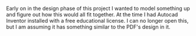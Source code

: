 Early on in the design phase of this project I wanted to model something up and figure out how this would all fit together.  At the time I had Autocad Inventor installed with a free educational license.  I can no longer open this, but I am assuming it has something similar to the PDF's design in it.
